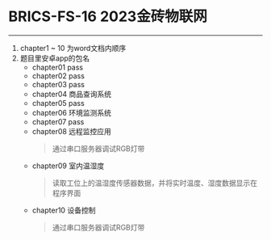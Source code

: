 # BRICS-FS-16 2023金砖物联网

***
1. chapter1 ~ 10 为word文档内顺序
2. 题目里安卓app的包名
   - chapter01
     pass
   - chapter02
     pass  
   - chapter03
     pass
   - chapter04
     商品查询系统
   - chapter05
     pass
   - chapter06
     环境监测系统
   - chapter07
     pass
   - chapter08
     远程监控应用
     >通过串口服务器调试RGB灯带
   - chapter09
     室内温湿度
     >读取工位上的温湿度传感器数据，并将实时温度、湿度数据显示在程序界面
   - chapter10
     设备控制
     >通过串口服务器调试RGB灯带
